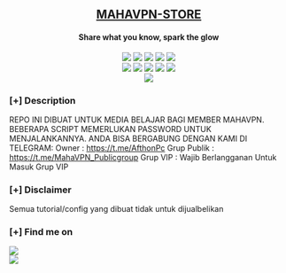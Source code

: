 <h2 align="center"><u>MAHAVPN-STORE</u></h2>

<h4 align="center"> Share what you know, spark the glow </h4>

<p align="center">
    <img src="https://img.shields.io/github/stars/GboyGud/mahavpn?style=for-the-badge&color=orange">
    <img src="https://img.shields.io/github/forks/GboyGud/mahavpn?style=for-the-badge&color=purple">
    <img src="https://img.shields.io/github/license/GboyGud/mahavpn?style=for-the-badge&color=blue">
    <img src="https://img.shields.io/github/issues/GboyGud/mahavpn?style=for-the-badge&color=red">
    <img src="https://img.shields.io/github/contributors/GboyGud/mahavpn?style=for-the-badge&color=cyan">
<br>
    <img src="https://img.shields.io/badge/Author-@AfthonPc-magenta?style=flat-square">
    <img src="https://img.shields.io/badge/Open%20Source-No-orange?style=flat-square">
    <img src="https://img.shields.io/badge/Maintained-Yes-cyan?style=flat-square">
    <img src="https://img.shields.io/badge/Made%20In-Jember, Jawa Timur, Indonesia-green?style=flat-square">
    <img src="https://img.shields.io/badge/Written%20In-Indonesia-blue?style=flat-square">
<br>
    <img src="https://github-readme-stats.vercel.app/api/pin/?username=GboyGud&repo=mahavpn&theme=synthwave">
</p>

### [+] Description
REPO INI DIBUAT UNTUK MEDIA BELAJAR BAGI MEMBER MAHAVPN. BEBERAPA SCRIPT MEMERLUKAN PASSWORD UNTUK MENJALANKANNYA. ANDA BISA BERGABUNG DENGAN KAMI DI TELEGRAM:
Owner : https://t.me/AfthonPc
Grup Publik : https://t.me/MahaVPN_Publicgroup
Grup VIP : Wajib Berlangganan Untuk Masuk Grup VIP

### [+] Disclaimer 
Semua tutorial/config yang dibuat tidak untuk dijualbelikan

### [+] Find me on 
<div>
  <a href="@AfthonPc" target="_blank"><img src="https://img.shields.io/badge/Telegram-https://t.me/AfthonPc-blue?style=for-the-badge&logo=telegram"></a>
</div>
<div>
  <a href="@MahaVPN_Publicgroup" target="_blank"><img src="https://img.shields.io/badge/Grup_Publik-https://t.me/MahaVPN_Publicgroup-blue?style=for-the-badge&logo=telegram"></a>
</div>


